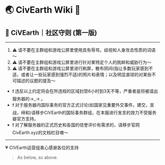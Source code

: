# 🌏 CivEarth Wiki 📔

## 📜 CiVEarth｜社区守则 (第一版)
-------------
1. ⚠️ 请不要在主群组和游戏公屏里使用具有辱骂，歧视和人身攻击性质的词语～
2. ⚠️ 请不要在主群组和游戏公屏里进行针对某特定个人的挑衅和威胁行为～
3. ⚠️ 请不要在主群组和游戏公屏里进行刷屏，散布阴间(指让多数玩家感到不适，或者让一些玩家感到强烈不适)的照片和表情；以及明显直球的对某些不可描述的议题的提及～
* ❗ 违反以上约定将会在所违规的区域封禁6小时到3天不等，严重者是将被请出服务器的→_→ 。
* ❗ 对于服务器内国际事务的官方正式讨论(如国家见重要外交事件，建交，宣战，缔和)请移步CiVEarth的国际事务群组，在本服进行发言的效力不受服务器官方支持。
* ❗ 对了解服务器的正式历史和各国的信誉评价有需求的，请移步官网CivEarth.xyz的文档栏目嗷～
-------------
💗 CiVEarth运营组衷心感谢各位的支持
> As below, so above.
